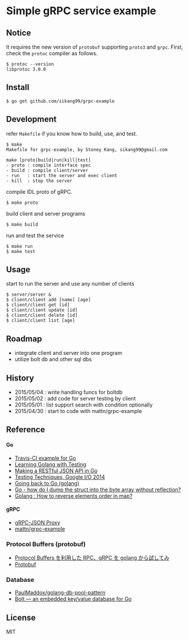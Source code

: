 # Simple gRPC service example

## Notice

It requires the new version of `protobuf` supporting `proto3` and `grpc`.
First, check the `protoc` compiler as follows.

	$ protoc --version
	libprotoc 3.0.0

## Install

    $ go get github.com/sikang99/grpc-example

## Development

refer `Makefile` if you know how to build, use, and test.
	
	$ make 
	Makefile for grpc-example, by Stoney Kang, sikang99@gmail.com

	make [proto|build|run|kill|test]
   	- proto : compile interface spec
   	- build : compile client/server
   	- run   : start the server and exec client
   	- kill  : stop the server


compile IDL proto of gRPC.
	
	$ make proto

build client and server programs

	$ make build

run and test the service
	
	$ make run
	$ make test

## Usage

start to run the server and use any number of clients

	$ server/server &
	$ client/client add [name] [age]
	$ client/client get [id]
	$ client/client update [id]
	$ client/client delete [id]
	$ client/client list [age]

## Roadmap

- integrate client and server into one program
- utilize bolt db and other sql dbs

## History

- 2015/05/04 : write handling funcs for boltdb
- 2015/05/02 : add code for server testing by client
- 2015/05/01 : list support search with condition optionally
- 2015/04/30 : start to code with mattn/grpc-example


## Reference

#### Go

- [Travis-CI example for Go](https://github.com/atotto/travisci-golang-example)
- [Learning Golang with Testing](http://jordenlowe.com/title/Learning_Golang_with_Testing)
- [Making a RESTful JSON API in Go](http://thenewstack.io/make-a-restful-json-api-go/)
- [Testing Techniques, Google I/O 2014](https://talks.golang.org/2014/testing.slide#1)
- [Going back to Go (golang)](http://paulosuzart.github.io/blog/2014/07/07/going-back-to-go/)
- [Go - how do I dump the struct into the byte array without reflection?](http://stackoverflow.com/questions/12854125/go-how-do-i-dump-the-struct-into-the-byte-array-without-reflection)
- [Golang : How to reverse elements order in map?](https://www.socketloop.com/tutorials/golang-how-to-reverse-elements-order-in-map)

#### gRPC

- [gRPC-JSON Proxy](http://yugui.jp/articles/889)
- [mattn/grpc-example](https://github.com/mattn/grpc-example)

### Protocol Buffers (protobuf)

- [Protocol Buffers を利用した RPC、gRPC を golang から試してみ](http://mattn.kaoriya.net/software/lang/go/20150227144125.htm) 
- [Protobuf](http://fileformats.archiveteam.org/wiki/Protobuf)

### Database

- [PaulMaddox/golang-db-pool-pattern](https://github.com/PaulMaddox/golang-db-pool-pattern)
- [Bolt — an embedded key/value database for Go](https://www.progville.com/go/bolt-embedded-db-golang/)

## License

MIT

